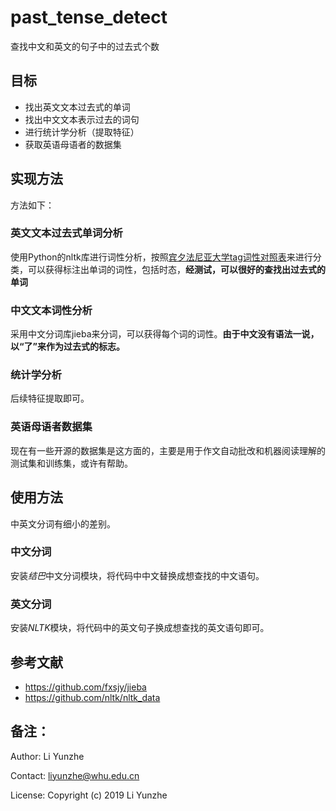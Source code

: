 # past_tense_detect
查找中文和英文的句子中的过去式个数

## 目标

- 找出英文文本过去式的单词
- 找出中文文本表示过去的词句
- 进行统计学分析（提取特征）
- 获取英语母语者的数据集

## 实现方法

方法如下：

### 英文文本过去式单词分析

使用Python的nltk库进行词性分析，按照[宾夕法尼亚大学tag词性对照表](https://www.ling.upenn.edu/courses/Fall_2003/ling001/penn_treebank_pos.html)来进行分类，可以获得标注出单词的词性，包括时态，**经测试，可以很好的查找出过去式的单词**

### 中文文本词性分析

采用中文分词库jieba来分词，可以获得每个词的词性。**由于中文没有语法一说，以“了”来作为过去式的标志。**

### 统计学分析

后续特征提取即可。

### 英语母语者数据集

现在有一些开源的数据集是这方面的，主要是用于作文自动批改和机器阅读理解的测试集和训练集，或许有帮助。

## 使用方法

中英文分词有细小的差别。

### 中文分词

安装*结巴*中文分词模块，将代码中中文替换成想查找的中文语句。

### 英文分词

安装*NLTK*模块，将代码中的英文句子换成想查找的英文语句即可。

## 参考文献

- https://github.com/fxsjy/jieba
- https://github.com/nltk/nltk_data

## 备注：

Author: Li Yunzhe

Contact: liyunzhe@whu.edu.cn

 License: Copyright (c) 2019 Li Yunzhe